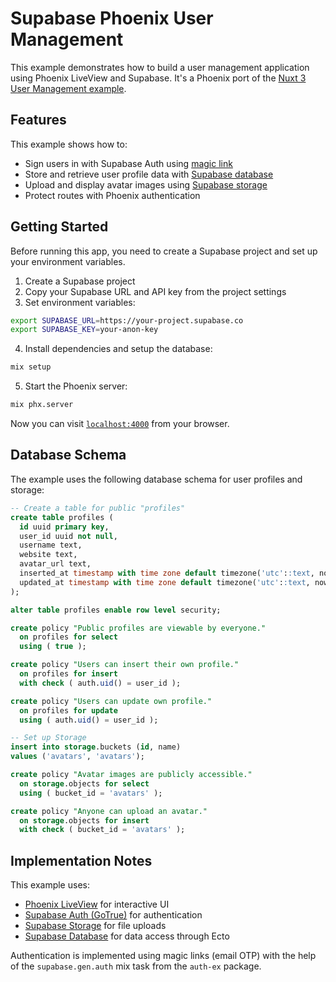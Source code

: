 # Supabase Phoenix User Management

This example demonstrates how to build a user management application using Phoenix LiveView and Supabase. It's a Phoenix port of the [Nuxt 3 User Management example](https://github.com/supabase/supabase/tree/master/examples/user-management/nuxt3-user-management).

## Features

This example shows how to:

- Sign users in with Supabase Auth using [magic link](https://supabase.io/docs/reference/dart/auth-signin#sign-in-with-magic-link)
- Store and retrieve user profile data with [Supabase database](https://supabase.io/docs/guides/database)
- Upload and display avatar images using [Supabase storage](https://supabase.io/docs/guides/storage)
- Protect routes with Phoenix authentication

## Getting Started

Before running this app, you need to create a Supabase project and set up your environment variables.

1. Create a Supabase project
2. Copy your Supabase URL and API key from the project settings
3. Set environment variables:

```bash
export SUPABASE_URL=https://your-project.supabase.co
export SUPABASE_KEY=your-anon-key
```

4. Install dependencies and setup the database:

```bash
mix setup
```

5. Start the Phoenix server:

```bash
mix phx.server
```

Now you can visit [`localhost:4000`](http://localhost:4000) from your browser.

## Database Schema

The example uses the following database schema for user profiles and storage:

```sql
-- Create a table for public "profiles"
create table profiles (
  id uuid primary key,
  user_id uuid not null,
  username text,
  website text,
  avatar_url text,
  inserted_at timestamp with time zone default timezone('utc'::text, now()) not null,
  updated_at timestamp with time zone default timezone('utc'::text, now()) not null
);

alter table profiles enable row level security;

create policy "Public profiles are viewable by everyone."
  on profiles for select
  using ( true );

create policy "Users can insert their own profile."
  on profiles for insert
  with check ( auth.uid() = user_id );

create policy "Users can update own profile."
  on profiles for update
  using ( auth.uid() = user_id );

-- Set up Storage
insert into storage.buckets (id, name)
values ('avatars', 'avatars');

create policy "Avatar images are publicly accessible."
  on storage.objects for select
  using ( bucket_id = 'avatars' );

create policy "Anyone can upload an avatar."
  on storage.objects for insert
  with check ( bucket_id = 'avatars' );
```

## Implementation Notes

This example uses:

- [Phoenix LiveView](https://hexdocs.pm/phoenix_live_view) for interactive UI
- [Supabase Auth (GoTrue)](https://github.com/zoedsoupe/supabase-ex/tree/main/auth-ex) for authentication
- [Supabase Storage](https://github.com/zoedsoupe/supabase-ex/tree/main/storage-ex) for file uploads
- [Supabase Database](https://github.com/zoedsoupe/supabase-ex) for data access through Ecto

Authentication is implemented using magic links (email OTP) with the help of the `supabase.gen.auth` mix task from the `auth-ex` package.